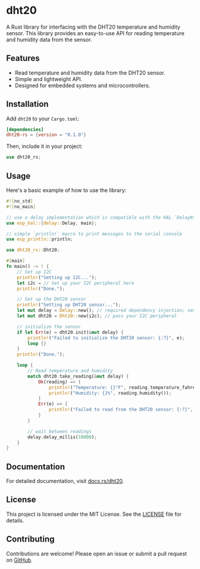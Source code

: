 # dht20

A Rust library for interfacing with the DHT20 temperature and humidity sensor. This library provides an easy-to-use API for reading temperature and humidity data from the sensor.

## Features

- Read temperature and humidity data from the DHT20 sensor.
- Simple and lightweight API.
- Designed for embedded systems and microcontrollers.

## Installation

Add `dht20` to your `Cargo.toml`:

```toml
[dependencies]
dht20-rs = {version = "0.1.0"}
```

Then, include it in your project:

```rust
use dht20_rs;
```

## Usage

Here's a basic example of how to use the library:

```rust
#![no_std]
#![no_main]

// use a delay implementation which is compatible with the HAL `DelayNs` trait (HAL 1.0)
use esp_hal::{delay::Delay, main};

// simple `println!` macro to print messages to the serial console
use esp_println::println;

use dht20_rs::Dht20;

#[main]
fn main() -> ! {
    // Set up I2C
    println!("Setting up I2C...");
    let i2c = // Set up your I2C peripheral here
    println!("Done.");

    // Set up the DHT20 sensor
    println!("Setting up DHT20 sensor...");
    let mut delay = Delay::new(); // required dependency injection; sensor requires time delays
    let mut dht20 = Dht20::new(i2c); // pass your I2C peripheral

    // initialize the sensor
    if let Err(e) = dht20.init(&mut delay) {
        println!("Failed to initialize the DHT20 sensor: {:?}", e);
        loop {}
    }
    println!("Done.");

    loop {
        // Read temperature and humidity
        match dht20.take_reading(&mut delay) {
            Ok(reading) => {
                println!("Temperature: {}°F", reading.temperature_fahrenheit()); // also supports `temperature_celsius()`
                println!("Humidity: {}%", reading.humidity());
            }
            Err(e) => {
                println!("Failed to read from the DHT20 sensor: {:?}", e);
            }
        }

        // wait between readings
        delay.delay_millis(10000);
    }
}
```

## Documentation

For detailed documentation, visit [docs.rs/dht20](https://docs.rs/dht20).

## License

This project is licensed under the MIT License. See the [LICENSE](LICENSE) file for details.

## Contributing

Contributions are welcome! Please open an issue or submit a pull request on [GitHub](https://github.com/yourusername/dht20).
